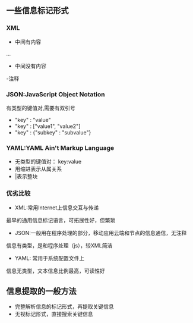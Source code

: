 ## 一些信息标记形式
### XML
- 中间有内容

<name> ... </name>

- 中间没有内容

<name />

-注释

<!-- -->

### JSON:JavaScript Object Notation
有类型的键值对,需要有双引号

- "key" : "value"
- "key" : ["value1", "value2"]
- "key" : {"subkey" : "subvalue"}

### YAML:YAML Ain't Markup Language
- 无类型的键值对： key:value
- 用缩进表示从属关系
- |表示整块

### 优劣比较
- XML:常用Internet上信息交互与传递

最早的通用信息标记语言，可拓展性好，但繁琐

- JSON:一般用在程序处理的部分，移动应用云端和节点的信息通信，无注释

信息有类型，是和程序处理（js），较XML简洁

- YAML: 常用于系统配置文件上

信息无类型，文本信息比例最高，可读性好

## 信息提取的一般方法
- 完整解析信息的标记形式，再提取关键信息
- 无视标记形式，直接搜索关键信息
